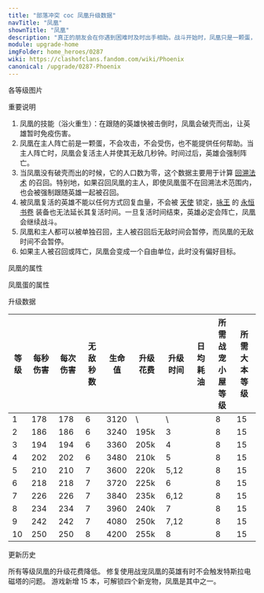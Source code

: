 ```yaml
---
title: "部落冲突 coc 凤凰升级数据"
navTitle: "凤凰"
shownTitle: "凤凰"
description: "真正的朋友会在你遇到困难时及时出手相助。战斗开始时，凤凰只是一颗蛋，帮不上什么忙。但当它跟随的英雄可能被击倒时，它会破壳而出，愤怒地攻击附近的敌人，还能让英雄暂时免疫伤害。"
module: upgrade-home
imgFolder: home_heroes/0287
wiki: https://clashofclans.fandom.com/wiki/Phoenix
canonical: /upgrade/0287-Phoenix
---
```


<UnitInfo :folder="$frontmatter.imgFolder" imgSrc="Phoenix_info.png" :imgAlt="$frontmatter.navTitle" :description="$frontmatter.description" />

<SmallTitle>各等级图片</SmallTitle>

<Panel>
    <UnitImgGroup :folder="$frontmatter.imgFolder">
        <UnitImg imgTitle="凤凰" imgSrc="Phoenix_field.png" />
        <UnitImg imgTitle="凤凰蛋" imgSrc="Phoenix_Egg.png" />
    </UnitImgGroup>
</Panel>

<SmallTitle>重要说明</SmallTitle>

1. 凤凰的技能（浴火重生）：在跟随的英雄快被击倒时，凤凰会破壳而出，让英雄暂时免疫伤害。
2. 凤凰在主人阵亡前是一颗蛋，不会攻击，不会受伤，也不能提供任何帮助。当主人阵亡时，凤凰会复活主人并使其无敌几秒钟。时间过后，英雄会强制阵亡。
3. 当凤凰没有破壳而出的时候，它的人口数为零，这个数据主要用于计算 [回溯法术](/upgrade/0107-Recall-Spell) 的召回。特别地，如果召回凤凰的主人，即使凤凰蛋不在回溯法术范围内，也会被强制跟随英雄一起被召回。
4. 被凤凰复活的英雄不能以任何方式回复血量，不会被 [天使](/upgrade/0007-Healer) 锁定，[咏王](/upgrade/0202-Grand-Warden) 的 [永恒书卷](/upgrade/0780-Eternal-Tome) 装备也无法延长其复活时间。一旦复活时间结束，英雄必定会阵亡，凤凰会继续战斗。
5. 凤凰和主人都可以被单独召回，主人被召回后无敌时间会暂停，而凤凰的无敌时间不会暂停。
6. 如果主人被召回或阵亡，凤凰会变成一个自由单位，此时没有偏好目标。

<SmallTitle>凤凰的属性</SmallTitle>

<UnitProperties>
    <UnitProperty pKey="攻击偏好" pValue="英雄的目标" />
    <UnitProperty pKey="伤害类型" pValue="范围伤害" />
    <UnitProperty pKey="伤害半径" pValue="0.3 格" />
    <UnitProperty pKey="攻击的目标" pValue="地面和空中目标" />
    <UnitProperty pKey="移动速度" pValue="2 格/秒" />
    <UnitProperty pKey="攻击速度" pValue="1 秒/次" />
    <UnitProperty pKey="攻击距离" pValue="2.5 格" />
    <UnitProperty pKey="所需战宠小屋等级" pValue="8" />
    <UnitProperty pKey="所需大本等级" pValue="15" />
</UnitProperties>

<SmallTitle>凤凰蛋的属性</SmallTitle>

<UnitProperties>
    <UnitProperty pKey="移动速度" pValue="2 格/秒" />
    <UnitProperty pKey="跟随距离" pValue="2 格" />
</UnitProperties>

<SmallTitle>升级数据</SmallTitle>

<script setup>
const tableExtraInfo = [
    {
        "column": 5,
        "type": "cost",
        "gpClass": "research",
        "icon": "Dark_Elixir"
    },
    {
        "column": 6,
        "type": "time",
        "gpClass": "research"
    },
    {
        "column": 7,
        "type": "dailyCost",
        "icon": "Dark_Elixir"
    }
];
</script>

<UnitTable :tableExtraInfo="tableExtraInfo">

| 等级 | 每秒伤害 | 每次伤害 |无敌秒数| 生命值| 升级花费| 升级时间| 日均耗油 |所需战宠<br>小屋等级|所需<br>大本等级|
| ---- |   ---   |   ---   |  ---  |  ---  |  ----  |   ---   |   ---   |        ---        |     ----     |
|   1  |   178   |   178   |   6   |  3120 |     \  |   \     |         |         8         |      15      |
|   2  |   186   |   186   |   6   |  3240 |  195k  |   3     |         |         8         |      15      |
|   3  |   194   |   194   |   6   |  3360 |  205k  |   4     |         |         8         |      15      |
|   4  |   202   |   202   |   6   |  3480 |  210k  |   5     |         |         8         |      15      |
|   5  |   210   |   210   |   7   |  3600 |  220k  |   5,12  |         |         8         |      15      |
|   6  |   218   |   218   |   7   |  3720 |  225k  |   6     |         |         8         |      15      |
|   7  |   226   |   226   |   7   |  3840 |  235k  |   6,12  |         |         8         |      15      |
|   8  |   234   |   234   |   7   |  3960 |  240k  |   7     |         |         8         |      15      |
|   9  |   242   |   242   |   7   |  4080 |  250k  |   7,12  |         |         8         |      15      |
|  10  |   250   |   250   |   8   |  4200 |  255k  |   8     |         |         8         |      15      |
</UnitTable>

<SmallTitle>更新历史</SmallTitle>

<Timeline>
    <TimelineItem date="2023/12/12">
        <TimelineRow>所有等级凤凰的升级花费降低。</TimelineRow>
    </TimelineItem>
    <TimelineItem date="2023/05/15">
        <TimelineRow>修复使用战宠凤凰的英雄有时不会触发特斯拉电磁塔的问题。</TimelineRow>
    </TimelineItem>
    <TimelineItem date="2022/10/10">
        <TimelineRow>游戏新增 15 本，可解锁四个新宠物，凤凰是其中之一。</TimelineRow>
    </TimelineItem>
    <TimelineItem :historyBottom="true" />
</Timeline>